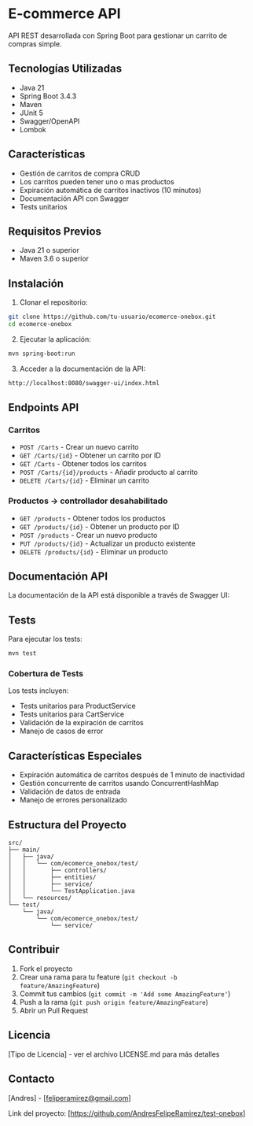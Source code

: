 # E-commerce API

API REST desarrollada con Spring Boot para gestionar un carrito de compras simple.

## Tecnologías Utilizadas

- Java 21
- Spring Boot 3.4.3
- Maven
- JUnit 5
- Swagger/OpenAPI
- Lombok

## Características

- Gestión de carritos de compra CRUD
- Los carritos pueden tener uno o mas productos
- Expiración automática de carritos inactivos (10 minutos)
- Documentación API con Swagger
- Tests unitarios

## Requisitos Previos

- Java 21 o superior
- Maven 3.6 o superior

## Instalación

1. Clonar el repositorio:

```bash
git clone https://github.com/tu-usuario/ecomerce-onebox.git
cd ecomerce-onebox
```

2. Ejecutar la aplicación:

```bash
mvn spring-boot:run
```

3. Acceder a la documentación de la API:

```bash
http://localhost:8080/swagger-ui/index.html
```

## Endpoints API

### Carritos

- `POST /Carts` - Crear un nuevo carrito
- `GET /Carts/{id}` - Obtener un carrito por ID
- `GET /Carts` - Obtener todos los carritos
- `POST /Carts/{id}/products` - Añadir producto al carrito
- `DELETE /Carts/{id}` - Eliminar un carrito

### Productos -> controllador desahabilitado

- `GET /products` - Obtener todos los productos
- `GET /products/{id}` - Obtener un producto por ID
- `POST /products` - Crear un nuevo producto
- `PUT /products/{id}` - Actualizar un producto existente
- `DELETE /products/{id}` - Eliminar un producto

## Documentación API

La documentación de la API está disponible a través de Swagger UI:

## Tests

Para ejecutar los tests:
```bash
mvn test
```

### Cobertura de Tests

Los tests incluyen:
- Tests unitarios para ProductService
- Tests unitarios para CartService
- Validación de la expiración de carritos
- Manejo de casos de error

## Características Especiales

- Expiración automática de carritos después de 1 minuto de inactividad
- Gestión concurrente de carritos usando ConcurrentHashMap
- Validación de datos de entrada
- Manejo de errores personalizado

## Estructura del Proyecto

```
src/
├── main/
│   ├── java/
│   │   └── com/ecomerce_onebox/test/
│   │       ├── controllers/
│   │       ├── entities/
│   │       ├── service/
│   │       └── TestApplication.java
│   └── resources/
└── test/
    └── java/
        └── com/ecomerce_onebox/test/
            └── service/
```

## Contribuir

1. Fork el proyecto
2. Crear una rama para tu feature (`git checkout -b feature/AmazingFeature`)
3. Commit tus cambios (`git commit -m 'Add some AmazingFeature'`)
4. Push a la rama (`git push origin feature/AmazingFeature`)
5. Abrir un Pull Request

## Licencia

[Tipo de Licencia] - ver el archivo LICENSE.md para más detalles

## Contacto

[Andres] - [feliperamirez@gmail.com]

Link del proyecto: [https://github.com/AndresFelipeRamirez/test-onebox]